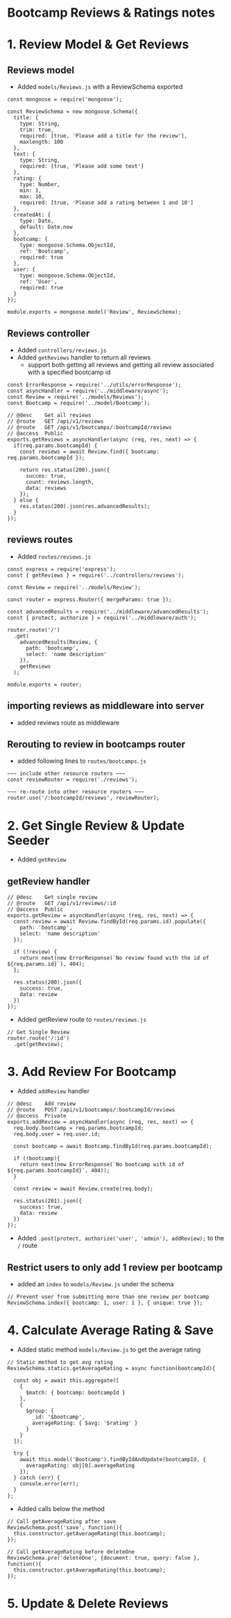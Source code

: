 # Bootcamp Reviews & Ratings notes

# 1. Review Model & Get Reviews

## Reviews model
- Added `models/Reviews.js` with a ReviewSchema exported
``` JS models/Reviews.js
const mongoose = require('mongoose');

const ReviewSchema = new mongoose.Schema({
  title: {
    type: String,
    trim: true, 
    required: [true, 'Please add a title for the review'],
    maxlength: 100
  },
  text: {
    type: String, 
    required: [true, 'Please add some text']
  },
  rating: {
    type: Number,
    min: 1,
    max: 10,
    required: [true, 'Please add a rating between 1 and 10']
  },
  createdAt: {
    type: Date, 
    default: Date.now
  },
  bootcamp: {
    type: mongoose.Schema.ObjectId,
    ref: 'Bootcamp',
    required: true
  },
  user: {
    type: mongoose.Schema.ObjectId,
    ref: 'User',
    required: true
  }
});

module.exports = mongoose.model('Review', ReviewSchema);
```

## Reviews controller
- Added `controllers/reviews.js`
- Added `getReviews` handler to return all reviews
  - support both getting all reviews and getting all review associated with a specified bootcamp id
``` JS controllers/reviews.js
const ErrorResponse = require('../utils/errorResponse');
const asyncHandler = require('../middleware/async');
const Review = require('../models/Reviews');
const Bootcamp = require('../model/Bootcamp');

// @desc    Get all reviews
// @route   GET /api/v1/reviews
// @route   GET /api/v1/bootcamps/:bootcampId/reviews
// @access  Public
exports.getReviews = asyncHandler(async (req, res, next) => {
  if(req.params.bootcampId) {
    const reviews = await Review.find({ bootcamp: req.params.bootcampId });
    
    return res.status(200).json({
      succes: true,
      count: reviews.length, 
      data: reviews
    });
  } else {
    res.status(200).json(res.advancedResults);    
  }
});
```

## reviews routes
- Added `routes/reviews.js`
``` JS routes/reviews.js
const express = require('express');
const { getReviews } = require('../controllers/reviews');

const Review = require('../models/Review');

const router = express.Router({ mergeParams: true });

const advancedResults = require('../middleware/advancedResults');
const { protect, authorize } = require('../middleware/auth');

router.route('/')
  .get(
    advancedResults(Review, {
      path: 'bootcamp',
      select: 'name description'
    }),
    getReviews
  );

module.exports = router;
```

## importing reviews as middleware into server
- added reviews route as middleware

## Rerouting to review in bootcamps router
- added following lines to `routes/bootcamps.js`
``` JS routes/bootcamps.js
~~~ include other resource routers ~~~
const reviewRouter = require('./reviews');

~~~ re-route into other resource routers ~~~
router.use('/:bootcampId/reviews', reviewRouter);
```

# 2. Get Single Review & Update Seeder
- Added `getReview`
## getReview handler
``` JS controllers/reviews.js
// @desc    Get single review
// @route   GET /api/v1/reviews/:id
// @access  Public
exports.getReview = asyncHandler(async (req, res, next) => {
  const review = await Review.findById(req.params.id).populate({
    path: 'bootcamp',
    select: 'name description'
  });

  if (!review) {
    return next(new ErrorResponse(`No review found with the id of ${req.params.id}`), 404);
  };

  res.status(200).json({
    success: true, 
    data: review
  })
});
```
- Added getReview route to `routes/reviews.js`

``` JS routes/reviews.js
// Get Single Review
router.route('/:id')
  .get(getReview);
```

# 3. Add Review For Bootcamp
- Added `addReview` handler
``` JS controllers/reviews.js
// @desc    Add review
// @route   POST /api/v1/bootcamps/:bootcampId/reviews
// @access  Private
exports.addReview = asyncHandler(async (req, res, next) => {
  req.body.bootcamp = req.params.bootcampId;
  req.body.user = req.user.id;

  const bootcamp = await Bootcamp.findById(req.params.bootcampId);

  if (!bootcamp){
    return next(new ErrorResponse(`No bootcamp with id of ${req.params.bootcampId}`, 404));
  }

  const review = await Review.create(req.body);
  
  res.status(201).json({
    success: true, 
    data: review
  })
});
```
- Added `.post(protect, authorize('user', 'admin'), addReview);` to the `/` route 

## Restrict users to only add 1 review per bootcamp
- added an `index` to `models/Review.js` under the schema
``` JS models/Review.js
// Prevent user from submitting more than one review per bootcamp
ReviewSchema.index({ bootcamp: 1, user: 1 }, { unique: true });
```

# 4. Calculate Average Rating & Save
- Added static method `models/Review.js` to get the average rating
``` JS models/Review.js
// Static method to get avg rating
ReviewSchema.statics.getAverageRating = async function(bootcampId){

  const obj = await this.aggregate([
    {
      $match: { bootcamp: bootcampId }
    },
    {
      $group: {
        _id: '$bootcamp',
        averageRating: { $avg: '$rating' }
      }
    }
  ]);

  try {
    await this.model('Bootcamp').findByIdAndUpdate(bootcampId, {
      averageRating: obj[0].averageRating
    });
  } catch (err) {
    console.error(err);
  }
};
```
- Added calls below the method
``` JS models/Review.js
// Call getAverageRating after save
ReviewSchema.post('save', function(){
  this.constructor.getAverageRating(this.bootcamp);
});

// Call getAverageRating before deleteOne
ReviewSchema.pre('deleteOne', {document: true, query: false }, function(){
  this.constructor.getAverageRating(this.bootcamp);
});
```

# 5. Update & Delete Reviews



